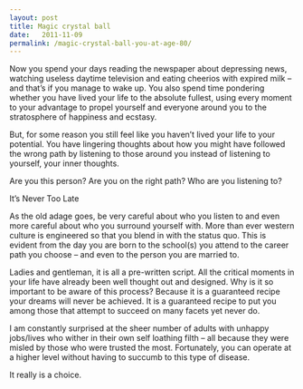 ```yaml
---
layout: post
title: Magic crystal ball
date:   2011-11-09
permalink: /magic-crystal-ball-you-at-age-80/
---
```


Now you spend your days reading the newspaper about depressing news, watching useless daytime television and eating cheerios with expired milk – and that’s if you manage to wake up. You also spend time pondering whether you have lived your life to the absolute fullest, using every moment to your advantage to propel yourself and everyone around you to the stratosphere of happiness and ecstasy. 

But, for some reason you still feel like you haven’t lived your life to your potential. You have lingering thoughts about how you might have followed the wrong path by listening to those around you instead of listening to yourself, your inner thoughts.

Are you this person? Are you on the right path? Who are you listening to?

It’s Never Too Late

As the old adage goes, be very careful about who you listen to and even more careful about who you surround yourself with. More than ever western culture is engineered so that you blend in with the status quo. This is evident from the day you are born to the school(s) you attend to the career path you choose – and even to the person you are married to. 

Ladies and gentleman, it is all a pre-written script. All the critical moments in your life have already been well thought out and designed. Why is it so important to be aware of this process? Because it is a guaranteed recipe your dreams will never be achieved. It is a guaranteed recipe to put you among those that attempt to succeed on many facets yet never do. 

I am constantly surprised at the sheer number of adults with unhappy jobs/lives who wither in their own self loathing filth – all because they were misled by those who were trusted the most. Fortunately, you can operate at a higher level without having to succumb to this type of disease. 

It really is a choice.





